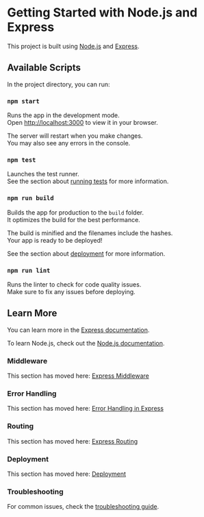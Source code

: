 # Getting Started with Node.js and Express

This project is built using [Node.js](https://nodejs.org/) and [Express](https://expressjs.com/).

## Available Scripts

In the project directory, you can run:

### `npm start`

Runs the app in the development mode.\
Open [http://localhost:3000](http://localhost:3000) to view it in your browser.

The server will restart when you make changes.\
You may also see any errors in the console.

### `npm test`

Launches the test runner.\
See the section about [running tests](https://jestjs.io/docs/en/getting-started) for more information.

### `npm run build`

Builds the app for production to the `build` folder.\
It optimizes the build for the best performance.

The build is minified and the filenames include the hashes.\
Your app is ready to be deployed!

See the section about [deployment](https://expressjs.com/en/starter/deployment.html) for more information.

### `npm run lint`

Runs the linter to check for code quality issues.\
Make sure to fix any issues before deploying.

## Learn More

You can learn more in the [Express documentation](https://expressjs.com/en/starter/installing.html).

To learn Node.js, check out the [Node.js documentation](https://nodejs.org/en/docs/).

### Middleware

This section has moved here: [Express Middleware](https://expressjs.com/en/guide/using-middleware.html)

### Error Handling

This section has moved here: [Error Handling in Express](https://expressjs.com/en/guide/error-handling.html)

### Routing

This section has moved here: [Express Routing](https://expressjs.com/en/guide/routing.html)

### Deployment

This section has moved here: [Deployment](https://expressjs.com/en/starter/deployment.html)

### Troubleshooting

For common issues, check the [troubleshooting guide](https://expressjs.com/en/starter/troubleshooting.html).
